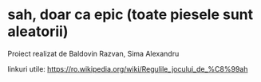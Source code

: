 # sah, doar ca epic (toate piesele sunt aleatorii)

Proiect realizat de Baldovin Razvan, Sima Alexandru

linkuri utile: https://ro.wikipedia.org/wiki/Regulile_jocului_de_%C8%99ah